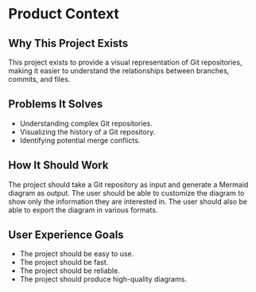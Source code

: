 # Product Context

## Why This Project Exists

This project exists to provide a visual representation of Git repositories, making it easier to understand the relationships between branches, commits, and files.

## Problems It Solves

*   Understanding complex Git repositories.
*   Visualizing the history of a Git repository.
*   Identifying potential merge conflicts.

## How It Should Work

The project should take a Git repository as input and generate a Mermaid diagram as output. The user should be able to customize the diagram to show only the information they are interested in. The user should also be able to export the diagram in various formats.

## User Experience Goals

*   The project should be easy to use.
*   The project should be fast.
*   The project should be reliable.
*   The project should produce high-quality diagrams.

